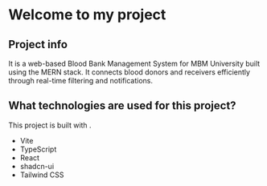 # Welcome to my project

## Project info

It is a web-based Blood Bank Management System for MBM University built using the MERN stack. It connects blood donors and receivers efficiently through real-time filtering and notifications.

## What technologies are used for this project?

This project is built with .

- Vite
- TypeScript
- React
- shadcn-ui
- Tailwind CSS
